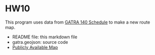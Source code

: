 HW10
===

This program uses data from [GATRA 140 Schedule](http://www.gatra.org/index.php/routes/mansfield-norton/wheaton-t-shuttleroute-140/) to make a new route map.

- README file: this markdown file
- gatra.geojson: source code
- [Publicly Available Map](https://a.tiles.mapbox.com/v4/akuisara.jkpmjj5n/page.html?access_token=pk.eyJ1IjoiYWt1aXNhcmEiLCJhIjoiR3lyTHNJZyJ9.PE_UvPK5XqxwQlSkxz5eAw#11/41.9636/-71.3260)